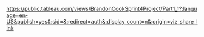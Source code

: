 https://public.tableau.com/views/BrandonCookSprint4Project/Part1_1?:language=en-US&publish=yes&:sid=&:redirect=auth&:display_count=n&:origin=viz_share_link